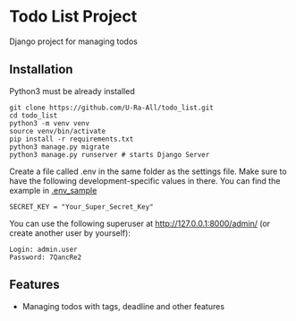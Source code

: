 # Todo List Project

Django project for managing todos


## Installation

Python3 must be already installed

```shell
git clone https://github.com/U-Ra-All/todo_list.git
cd todo_list
python3 -m venv venv
source venv/bin/activate
pip install -r requirements.txt
python3 manage.py migrate
python3 manage.py runserver # starts Django Server
```

Create a file called .env in the same folder as the settings file. 
Make sure to have the following development-specific values in there.
You can find the example in [.env_sample](.env_sample)

```shell
SECRET_KEY = "Your_Super_Secret_Key"
```

You can use the following superuser at http://127.0.0.1:8000/admin/ 
(or create another user by yourself):

```shell
Login: admin.user
Password: 7QancRe2
```

## Features

* Managing todos with tags, deadline and other features
